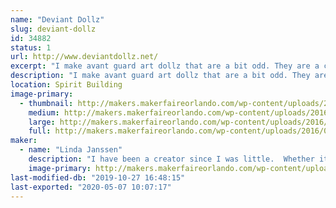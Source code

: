 ```yaml
---
name: "Deviant Dollz"
slug: deviant-dollz
id: 34882
status: 1
url: http://www.deviantdollz.net/
excerpt: "I make avant guard art dollz that are a bit odd. They are a combination of creepy and beautiful--  scary and pretty.  "
description: "I make avant guard art dollz that are a bit odd. They are a combination of creepy and beautiful--  scary and pretty.  I also make a line of Day of the Dead Animals.  From dogs to cats to bunnies to dinosaurs to turtles and everything in between, all of the animals are ready and dressed in their finest Day of the Dead flowers and hats.  I use primarily upcycled things to create my art.  Most of them are originally headed for the trash and I breath new life into them again."
location: Spirit Building
image-primary:
  - thumbnail: http://makers.makerfaireorlando.com/wp-content/uploads/2016/09/Dollz_Cut-Out-face_04-face-4-150x150.png
    medium: http://makers.makerfaireorlando.com/wp-content/uploads/2016/09/Dollz_Cut-Out-face_04-face-4-218x300.png
    large: http://makers.makerfaireorlando.com/wp-content/uploads/2016/09/Dollz_Cut-Out-face_04-face-4-743x1024.png
    full: http://makers.makerfaireorlando.com/wp-content/uploads/2016/09/Dollz_Cut-Out-face_04-face-4.png
maker:
  - name: "Linda Janssen"
    description: "I have been a creator since I was little.  Whether it was crayon to paper or making a lavish mansion for my barbies out of cardboard boxes and twine, my imagination has always run wild.  I started making Deviant Dollz after a Halloween party.  I made a handful as props and guests loved them.  One thing led to another and Deviant Dollz was born. My philosophy with art is not caring a supply is meant to do.  I care what it can do.  I experiment.  I take chances.  I don't analyze.  I love what I create and I hope that someone else in the world digs it as well.  "
    image-primary: http://makers.makerfaireorlando.com/wp-content/uploads/2016/09/DD_icon_black-on-white.png
last-modified-db: "2019-10-27 16:48:15"
last-exported: "2020-05-07 10:07:17"
---
```


